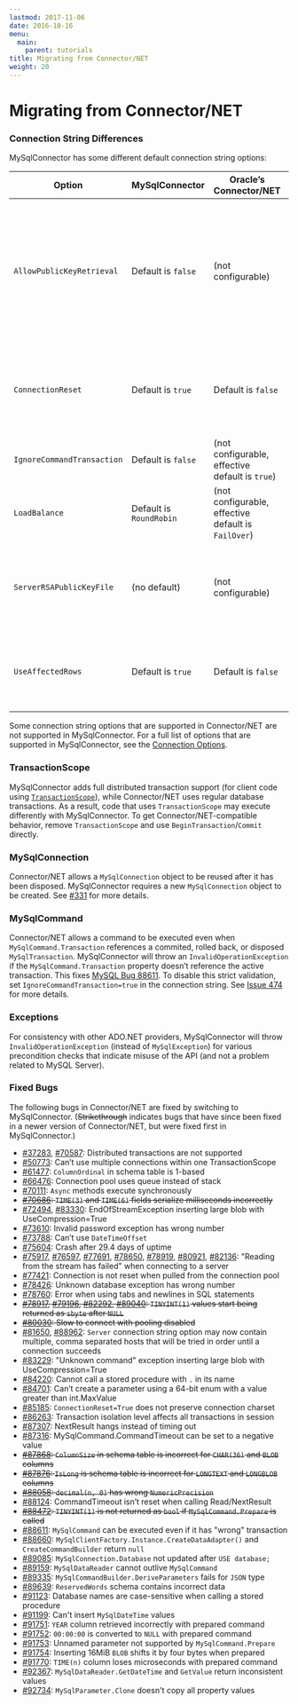 ```yaml
---
lastmod: 2017-11-06
date: 2016-10-16
menu:
  main:
    parent: tutorials
title: Migrating from Connector/NET
weight: 20
---
```


Migrating from Connector/NET
============================

### Connection String Differences

MySqlConnector has some different default connection string options:

<table class="table table-striped table-hover">
  <thead>
    <th style="width:20%">Option</th>
    <th style="width:20%">MySqlConnector</th>
    <th style="width:20%">Oracle’s Connector/NET</th>
    <th style="width:40%">Notes</th>
  </thead>
  <tr>
    <td><code>AllowPublicKeyRetrieval</code></td>
    <td>Default is <code>false</code></td>
    <td>(not configurable)</td>
    <td>When using <code>sha256_password</code> authentication, this option allows the RSA public key to be retrieved from the server
    (when not using a secure connection). It’s <code>false</code> by default to avoid disclosing the password to a malicious proxy.</td>
  </tr>
  <tr>
    <td><code>ConnectionReset</code></td>
    <td>Default is <code>true</code></td>
    <td>Default is <code>false</code></td>
    <td>MySqlConnector always resets pooled connections by default so that the connection is in a known state. This fixes <a href="https://bugs.mysql.com/bug.php?id=77421">MySQL Bug 77421</a>.</td>
  </tr>
  <tr>
    <td><code>IgnoreCommandTransaction</code></td>
    <td>Default is <code>false</code></td>
    <td>(not configurable, effective default is <code>true</code>)</td>
    <td>See remarks under <a href="#mysqlcommand">MySqlCommand</a> below.</td>
  </tr>
  <tr>
    <td><code>LoadBalance</code></td>
    <td>Default is <code>RoundRobin</code></td>
    <td>(not configurable, effective default is <code>FailOver</code>)</td>
    <td>Connector/NET currently has <a href="https://bugs.mysql.com/bug.php?id=81650" title="MySQL bug #81650">a bug</a> that prevents multiple host names being used.</td>
  </tr>
  <tr>
    <td><code>ServerRSAPublicKeyFile</code></td>
    <td>(no default)</td>
    <td>(not configurable)</td>
    <td>Specify a file containing the server’s RSA public key to allow <code>sha256_password</code> authentication over an insecure connection.</td>
  </tr>
  <tr>
    <td><code>UseAffectedRows</code></td>
    <td>Default is <code>true</code></td>
    <td>Default is <code>false</code></td>
    <td>This also affects the behavior of the <code>ROW_COUNT</code> function. <code>UseAffectedRows=true</code> is the default in most other languages (C++, PHP, others)</td>
  </tr>
</table>

Some connection string options that are supported in Connector/NET are not supported in MySqlConnector. For a full list of options that are
supported in MySqlConnector, see the [Connection Options](connection-options).

### TransactionScope

MySqlConnector adds full distributed transaction support (for client code using [`TransactionScope`](https://msdn.microsoft.com/en-us/library/system.transactions.transactionscope.aspx)),
while Connector/NET uses regular database transactions. As a result, code that uses `TransactionScope`
may execute differently with MySqlConnector. To get Connector/NET-compatible behavior, remove
`TransactionScope` and use `BeginTransaction`/`Commit` directly.

### MySqlConnection

Connector/NET allows a `MySqlConnection` object to be reused after it has been disposed. MySqlConnector requires a new `MySqlConnection`
object to be created. See [#331](https://github.com/mysql-net/MySqlConnector/issues/331) for more details.

### MySqlCommand

Connector/NET allows a command to be executed even when `MySqlCommand.Transaction` references a commited, rolled back, or
disposed `MySqlTransaction`. MySqlConnector will throw an `InvalidOperationException` if the `MySqlCommand.Transaction`
property doesn’t reference the active transaction. This fixes <a href="https://bugs.mysql.com/bug.php?id=88611">MySQL Bug 88611</a>.
To disable this strict validation, set <code>IgnoreCommandTransaction=true</code>
in the connection string. See [Issue 474](https://github.com/mysql-net/MySqlConnector/issues/474) for more details.

### Exceptions

For consistency with other ADO.NET providers, MySqlConnector will throw `InvalidOperationException` (instead of `MySqlException`)
for various precondition checks that indicate misuse of the API (and not a problem related to MySQL Server).

### Fixed Bugs

The following bugs in Connector/NET are fixed by switching to MySqlConnector. (~~Strikethrough~~ indicates bugs that have since been fixed in a newer version of Connector/NET, but were fixed first in MySqlConnector.)

* [#37283](https://bugs.mysql.com/bug.php?id=37283), [#70587](https://bugs.mysql.com/bug.php?id=70587): Distributed transactions are not supported
* [#50773](https://bugs.mysql.com/bug.php?id=50773): Can’t use multiple connections within one TransactionScope
* [#61477](https://bugs.mysql.com/bug.php?id=61477): `ColumnOrdinal` in schema table is 1-based
* [#66476](https://bugs.mysql.com/bug.php?id=66476): Connection pool uses queue instead of stack
* [#70111](https://bugs.mysql.com/bug.php?id=70111): `Async` methods execute synchronously
* ~~[#70686](https://bugs.mysql.com/bug.php?id=70686): `TIME(3)` and `TIME(6)` fields serialize milliseconds incorrectly~~
* [#72494](https://bugs.mysql.com/bug.php?id=72494), [#83330](https://bugs.mysql.com/bug.php?id=83330): EndOfStreamException inserting large blob with UseCompression=True
* [#73610](https://bugs.mysql.com/bug.php?id=73610): Invalid password exception has wrong number
* [#73788](https://bugs.mysql.com/bug.php?id=73788): Can’t use `DateTimeOffset`
* [#75604](https://bugs.mysql.com/bug.php?id=75604): Crash after 29.4 days of uptime
* [#75917](https://bugs.mysql.com/bug.php?id=75917), [#76597](https://bugs.mysql.com/bug.php?id=76597), [#77691](https://bugs.mysql.com/bug.php?id=77691), [#78650](https://bugs.mysql.com/bug.php?id=78650), [#78919](https://bugs.mysql.com/bug.php?id=78919), [#80921](https://bugs.mysql.com/bug.php?id=80921), [#82136](https://bugs.mysql.com/bug.php?id=82136): "Reading from the stream has failed" when connecting to a server
* [#77421](https://bugs.mysql.com/bug.php?id=77421): Connection is not reset when pulled from the connection pool
* [#78426](https://bugs.mysql.com/bug.php?id=78426): Unknown database exception has wrong number
* [#78760](https://bugs.mysql.com/bug.php?id=78760): Error when using tabs and newlines in SQL statements
* ~~[#78917](https://bugs.mysql.com/bug.php?id=78917), [#79196](https://bugs.mysql.com/bug.php?id=79196), [#82292](https://bugs.mysql.com/bug.php?id=82292), [#89040](https://bugs.mysql.com/bug.php?id=89040): `TINYINT(1)` values start being returned as `sbyte` after `NULL`~~
* ~~[#80030](https://bugs.mysql.com/bug.php?id=80030): Slow to connect with pooling disabled~~
* [#81650](https://bugs.mysql.com/bug.php?id=81650), [#88962](https://bugs.mysql.com/bug.php?id=88962): `Server` connection string option may now contain multiple, comma separated hosts that will be tried in order until a connection succeeds
* [#83229](https://bugs.mysql.com/bug.php?id=83329): "Unknown command" exception inserting large blob with UseCompression=True
* [#84220](https://bugs.mysql.com/bug.php?id=84220): Cannot call a stored procedure with `.` in its name
* [#84701](https://bugs.mysql.com/bug.php?id=84701): Can’t create a parameter using a 64-bit enum with a value greater than int.MaxValue
* [#85185](https://bugs.mysql.com/bug.php?id=85185): `ConnectionReset=True` does not preserve connection charset
* [#86263](https://bugs.mysql.com/bug.php?id=86263): Transaction isolation level affects all transactions in session
* [#87307](https://bugs.mysql.com/bug.php?id=87307): NextResult hangs instead of timing out
* [#87316](https://bugs.mysql.com/bug.php?id=87316): MySqlCommand.CommandTimeout can be set to a negative value
* ~~[#87868](https://bugs.mysql.com/bug.php?id=87868): `ColumnSize` in schema table is incorrect for `CHAR(36)` and `BLOB` columns~~
* ~~[#87876](https://bugs.mysql.com/bug.php?id=87876): `IsLong` is schema table is incorrect for `LONGTEXT` and `LONGBLOB` columns~~
* ~~[#88058](https://bugs.mysql.com/bug.php?id=88058): `decimal(n, 0)` has wrong `NumericPrecision`~~
* [#88124](https://bugs.mysql.com/bug.php?id=88124): CommandTimeout isn’t reset when calling Read/NextResult
* ~~[#88472](https://bugs.mysql.com/bug.php?id=88472): `TINYINT(1)` is not returned as `bool` if `MySqlCommand.Prepare` is called~~
* [#88611](https://bugs.mysql.com/bug.php?id=88611): `MySqlCommand` can be executed even if it has "wrong" transaction
* [#88660](https://bugs.mysql.com/bug.php?id=88660): `MySqlClientFactory.Instance.CreateDataAdapter()` and `CreateCommandBuilder` return `null`
* [#89085](https://bugs.mysql.com/bug.php?id=89085): `MySqlConnection.Database` not updated after `USE database;`
* [#89159](https://bugs.mysql.com/bug.php?id=89159): `MySqlDataReader` cannot outlive `MySqlCommand`
* [#89335](https://bugs.mysql.com/bug.php?id=89335): `MySqlCommandBuilder.DeriveParameters` fails for `JSON` type
* [#89639](https://bugs.mysql.com/bug.php?id=89639): `ReservedWords` schema contains incorrect data
* [#91123](https://bugs.mysql.com/bug.php?id=91123): Database names are case-sensitive when calling a stored procedure
* [#91199](https://bugs.mysql.com/bug.php?id=91199): Can't insert `MySqlDateTime` values
* [#91751](https://bugs.mysql.com/bug.php?id=91751): `YEAR` column retrieved incorrectly with prepared command
* [#91752](https://bugs.mysql.com/bug.php?id=91752): `00:00:00` is converted to `NULL` with prepared command
* [#91753](https://bugs.mysql.com/bug.php?id=91753): Unnamed parameter not supported by `MySqlCommand.Prepare`
* [#91754](https://bugs.mysql.com/bug.php?id=91754): Inserting 16MiB `BLOB` shifts it by four bytes when prepared
* [#91770](https://bugs.mysql.com/bug.php?id=91770): `TIME(n)` column loses microseconds with prepared command
* [#92367](https://bugs.mysql.com/bug.php?id=92367): `MySqlDataReader.GetDateTime` and `GetValue` return inconsistent values
* [#92734](https://bugs.mysql.com/bug.php?id=92734): `MySqlParameter.Clone` doesn't copy all property values
